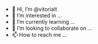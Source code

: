 - 👋 Hi, I’m @vitorialt
- 👀 I’m interested in ...
- 🌱 I’m currently learning ...
- 💞️ I’m looking to collaborate on ...
- 📫 How to reach me ...

<!---
vitorialt/vitorialt is a ✨ special ✨ repository because its `README.md` (this file) appears on your GitHub profile.
You can click the Preview link to take a look at your changes.
--->
